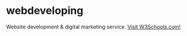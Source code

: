 # webdeveloping
Website development &amp; digital marketing service.
<a href="https://www.w3schools.com">Visit W3Schools.com!</a>

